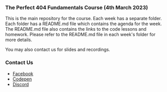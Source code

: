 ### The Perfect 404 Fundamentals Course (4th March 2023)

This is the main repository for the course. Each week has a separate folder. Each folder has a README.md file which contains the agenda for the week. The README.md file also contains the links to the code lessons and homework. Please refer to the README.md file in each week's folder for more details.

You may also contact us for slides and recordings.

### Contact Us

- [Facebook](https://www.facebook.com/theperfect404)
- [Codepen](https://codepen.io/theperfect404)
- [Discord](https://discord.gg/Mf8QfZFrgj)
